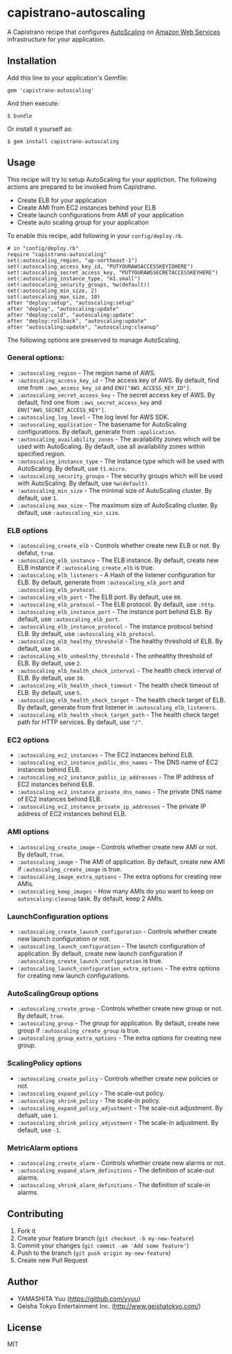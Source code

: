 # capistrano-autoscaling

A Capistrano recipe that configures [AutoScaling](http://aws.amazon.com/autoscaling/) on [Amazon Web Services](http://aws.amazon.com/) infrastructure for your application.

## Installation

Add this line to your application's Gemfile:

    gem 'capistrano-autoscaling'

And then execute:

    $ bundle

Or install it yourself as:

    $ gem install capistrano-autoscaling

## Usage

This recipe will try to setup AutoScaling for your appliction.  The following actions are prepared to be invoked from Capistrano.

 * Create ELB for your application
 * Create AMI from EC2 instances behind your ELB
 * Create launch configurations from AMI of your application
 * Create auto scaling group for your application

To enable this recipe, add following in your `config/deploy.rb`.

    # in "config/deploy.rb"
    require "capistrano-autoscaling"
    set(:autoscaling_region, "ap-northeast-1")
    set(:autoscaling_access_key_id, "PUTYOURAWSACCESSKEYIDHERE")
    set(:autoscaling_secret_access_key, "PUTYOURAWSSECRETACCESSKEYHERE")
    set(:autoscaling_instance_type, "m1.small")
    set(:autoscaling_security_groups, %w(default))
    set(:autoscaling_min_size, 2)
    set(:autoscaling_max_size, 10)
    after "deploy:setup", "autoscaling:setup"
    after "deploy", "autoscaling:update"
    after "deploy:cold", "autoscaling:update"
    after "deploy:rollback", "autoscaling:update"
    after "autoscaling:update", "autoscaling:cleanup"

The following options are preserved to manage AutoScaling.

### General options:

 * `:autoscaling_region` - The region name of AWS.
 * `:autoscaling_access_key_id` - The access key of AWS. By default, find one from `:aws_access_key_id` and `ENV["AWS_ACCESS_KEY_ID"]`.
 * `:autoscaling_secret_access_key` - The secret access key of AWS. By default, find one from `:aws_secret_access_key` and `ENV["AWS_SECRET_ACCESS_KEY"]`.
 * `:autoscaling_log_level` - The log level for AWS SDK.
 * `:autoscaling_application` - The basename for AutoScaling configurations. By default, generate from `:application`.
 * `:autoscaling_availability_zones` - The availability zones which will be used with AutoScaling. By default, use all availability zones within specified region.
 * `:autoscaling_instance_type` - The instance type which will be used with AutoScaling. By default, use `t1.micro`.
 * `:autoscaling_security_groups` - The security groups which will be used with AutoScaling. By default, use `%w(default)`.
 * `:autoscaling_min_size` - The minimal size of AutoScaling cluster. By default, use `1`.
 * `:autoscaling_max_size` - The maximum size of AutoScaling cluster. By default, use `:autoscaling_min_size`.

### ELB options

 * `:autoscaling_create_elb` - Controls whether create new ELB or not. By defalut, `true`.
 * `:autoscaling_elb_instance` - The ELB instance. By default, create new ELB instance if `:autoscaling_create_elb` is true.
 * `:autoscaling_elb_listeners` - A Hash of the listener configuration for ELB. By default, generate from `:autoscaling_elb_port` and `:autoscaling_elb_protocol`.
 * `:autoscaling_elb_port` - The ELB port. By default, use `80`.
 * `:autoscaling_elb_protocol` - The ELB protocol. By default, use `:http`.
 * `:autoscaling_elb_instance_port` - The instance port behind ELB. By default, use `:autoscaling_elb_port`.
 * `:autoscaling_elb_instance_protocol` - The instance protocol behind ELB. By default, use `:autoscaling_elb_protocol`.
 * `:autoscaling_elb_healthy_threshold` - The healthy threshold of ELB. By default, use `10`.
 * `:autoscaling_elb_unhealthy_threshold` - The unhealthy threshold of ELB. By default, use `2`.
 * `:autoscaling_elb_health_check_interval` - The health check interval of ELB. By default, use `30`.
 * `:autoscaling_elb_health_check_timeout` - The health check timeout of ELB. By default, use `5`.
 * `:autoscaling_elb_health_check_target` - The health check target of ELB. By default, generate from first listener in `:autoscaling_elb_listeners`.
 * `:autoscaling_elb_health_check_target_path` - The health check target path for HTTP services. By default, use `"/"`.

### EC2 options

 * `:autoscaling_ec2_instances` - The EC2 instances behind ELB.
 * `:autoscaling_ec2_instance_public_dns_names` - The DNS name of EC2 instances behind ELB.
 * `:autoscaling_ec2_instance_public_ip_addresses` - The IP address of EC2 instances behind ELB.
 * `:autoscaling_ec2_instance_private_dns_names` - The private DNS name of EC2 instances behind ELB.
 * `:autoscaling_ec2_instance_private_ip_addresses` - The private IP address of EC2 instances behind ELB.

### AMI options

 * `:autoscaling_create_image` - Controls whether create new AMI or not. By default, `true`.
 * `:autoscaling_image` - The AMI of application. By default, create new AMI if `:autoscaling_create_image` is true.
 * `:autoscaling_image_extra_options` - The extra options for creating new AMIs.
 * `:autoscaling_keep_images` - How many AMIs do you want to keep on `autoscaling:cleanup` task. By default, keep 2 AMIs.

### LaunchConfiguration options

 * `:autoscaling_create_launch_configuration` - Controls whether create new launch configuration or not.
 * `:autoscaling_launch_configuration` - The launch configuration of application. By default, create new launch configuration if `:autoscaling_create_launch_configuration` is true.
 * `:autoscaling_launch_configuration_extra_options` - The extra options for creating new launch configurations.

### AutoScalingGroup options

 * `:autoscaling_create_group` - Controls whether create new group or not. By default, `true`.
 * `:autoscaling_group` - The group for application. By default, create new group if `:autoscaling_create_group` is true.
 * `:autoscaling_group_extra_options` - The extra options for creating new group.

### ScalingPolicy options

 * `:autoscaling_create_policy` - Controls whether create new policies or not.
 * `:autoscaling_expand_policy` - The scale-out policy.
 * `:autoscaling_shrink_policy` - The scale-in policy.
 * `:autoscaling_expand_policy_adjustment` - The scale-out adjustment. By defualt, use `1`.
 * `:autoscaling_shrink_policy_adjustment` - The scale-in adjustment. By default, use `-1`.

### MetricAlarm options

 * `:autoscaling_create_alarm` - Controls whether create new alarms or not.
 * `:autoscaling_expand_alarm_definitions` - The definition of scale-out alarms.
 * `:autoscaling_shrink_alarm_definitions` - The definition of scale-in alarms.


## Contributing

1. Fork it
2. Create your feature branch (`git checkout -b my-new-feature`)
3. Commit your changes (`git commit -am 'Add some feature'`)
4. Push to the branch (`git push origin my-new-feature`)
5. Create new Pull Request

## Author

- YAMASHITA Yuu (https://github.com/yyuu)
- Geisha Tokyo Entertainment Inc. (http://www.geishatokyo.com/)

## License

MIT
